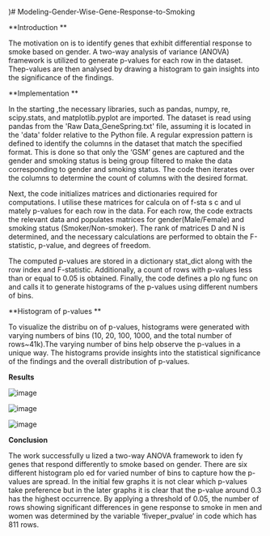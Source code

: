 )# Modeling-Gender-Wise-Gene-Response-to-Smoking

**Introduction **

The motivation on is to identify genes that exhibit differential response to smoke based on gender. A two-way analysis of variance (ANOVA) framework is utilized to generate p-values for each row in the dataset. Thep-values are then analysed by drawing a histogram to gain insights into the significance of the findings.

**Implementation **

In the starting ,the necessary libraries, such as pandas, numpy, re, scipy.stats, and matplotlib.pyplot are imported. The dataset is read using pandas from the 'Raw Data_GeneSpring.txt' file, assuming it is located in the 'data' folder relative to the Python file. A regular expression pattern is defined to identify the columns in the dataset that match the specified format. This is done so that only the ‘GSM’ genes are captured and the gender and smoking status is being group filtered to make the data corresponding to gender and smoking status. The code then iterates over the columns to determine the count of columns 
with the desired format. 

Next, the code initializes matrices and dictionaries required for computations. I utilise these matrices for calcula on of f-sta s c and ul mately p-values for each row in the data. 
For each row, the code extracts the relevant data and populates matrices for gender(Male/Female) and smoking status (Smoker/Non-smoker). The rank of matrices D and N is determined, and the necessary calculations are performed to obtain the F-statistic, p-value, and degrees of freedom. 

The computed p-values are stored in a dictionary stat_dict along with the row index and F-statistic. Additionally, a count of rows with p-values less than or equal to 0.05 is obtained. Finally, the code defines a plo ng func on and calls it to generate histograms of the p-values using different numbers of bins.

**Histogram of p-values **

To visualize the distribu on of p-values, histograms were generated with varying numbers of  bins (10, 20, 100, 1000, and the total number of rows~41k).The varying number of bins help observe the p-values in a unique way.  The histograms provide insights into the statistical significance of the findings and the overall distribution of p-values. 

**Results**

![image](https://github.com/Aksheit-Saxena/Modeling-Gender-Wise-Gene-Response-to-Smoking/assets/58588004/5d4cb2dc-bc4a-44fd-8579-81847a545572)


![image](https://github.com/Aksheit-Saxena/Modeling-Gender-Wise-Gene-Response-to-Smoking/assets/58588004/d922cf26-23ae-4ab4-bee4-d2ef0a04b434)



![image](https://github.com/Aksheit-Saxena/Modeling-Gender-Wise-Gene-Response-to-Smoking/assets/58588004/e2ff2da1-2e98-4dca-b55f-7bb21bd9085e)


**Conclusion**

The work successfully u lized a two-way ANOVA framework to iden fy genes that respond differently to smoke based on gender. There are six different histogram plo ed for varied number of bins to capture how the p-values are spread. In the initial few graphs it is not clear which p-values take preference but in the later graphs it is clear that the p-value 
around 0.3 has the highest occurrence. By applying a threshold of 0.05, the number of rows showing significant differences in gene response to smoke in men and women was 
determined by the variable ‘fiveper_pvalue’  in code which has 811 rows.



